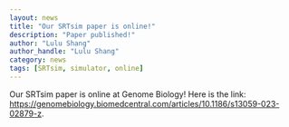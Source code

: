 ```yaml
---
layout: news
title: "Our SRTsim paper is online!"
description: "Paper published!"
author: "Lulu Shang"
author_handle: "Lulu Shang"
category: news
tags: [SRTsim, simulator, online]
---
```


Our SRTsim paper is online at Genome Biology! Here is the link: https://genomebiology.biomedcentral.com/articles/10.1186/s13059-023-02879-z.
